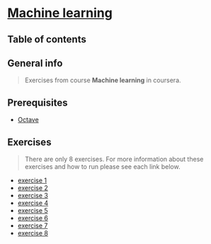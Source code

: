 # [Machine learning](https://www.coursera.org/learn/machine-learning)

## Table of contents

## General info
> Exercises from course **Machine learning** in coursera.

## Prerequisites
* [Octave](https://www.gnu.org/software/octave/download.html)

## Exercises
> There are only 8 exercises. For more information about these exercises and how to run please see each link below.
* [exercise 1](ex1/ex1.pdf)
* [exercise 2](ex2/ex2.pdf)
* [exercise 3](ex3/ex3.pdf)
* [exercise 4](ex4/ex4.pdf)
* [exercise 5](ex5/ex5.pdf)
* [exercise 6](ex6/ex6.pdf)
* [exercise 7](ex7/ex7.pdf)
* [exercise 8](ex8/ex8.pdf)
